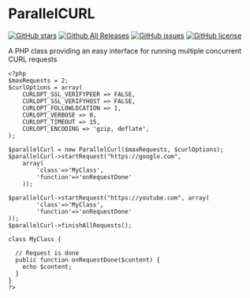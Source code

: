 # ParallelCURL

[![GitHub stars](https://img.shields.io/github/stars/selfworks/ParallelCURL.svg)](https://github.com/selfworks/ParallelCURL/stargazers)
[![Github All Releases](https://img.shields.io/github/downloads/selfworks/ParallelCURL/total.svg)](https://github.com/selfworks/ParallelCURL)
[![GitHub issues](https://img.shields.io/github/issues/selfworks/ParallelCURL.svg)](https://github.com/selfworks/ParallelCURL/issues)
[![GitHub license](https://img.shields.io/github/license/selfworks/ParallelCURL.svg)](https://github.com/selfworks/ParallelCURL/blob/master/LICENSE)

A PHP class providing an easy interface for running multiple concurrent CURL requests

```
<?php
$maxRequests = 2;
$curlOptions = array(
    CURLOPT_SSL_VERIFYPEER => FALSE,
    CURLOPT_SSL_VERIFYHOST => FALSE,
    CURLOPT_FOLLOWLOCATION => 1,
    CURLOPT_VERBOSE => 0,
    CURLOPT_TIMEOUT => 15,
    CURLOPT_ENCODING => 'gzip, deflate',
);

$parallelCurl = new ParallelCurl($maxRequests, $curlOptions);
$parallelCurl->startRequest("https://google.com", 
    array(
        'class'=>'MyClass',
        'function'=>'onRequestDone'
    ));

$parallelCurl->startRequest("https://youtube.com", array(
        'class'=>'MyClass',
        'function'=>'onRequestDone'
));
$parallelCurl->finishAllRequests();

class MyClass {

  // Request is done
  public function onRequestDone($content) {
    echo $content;
  }
}
?>
```
